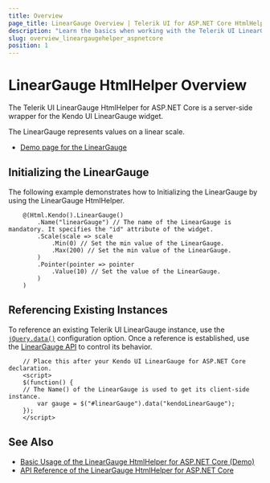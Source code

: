 ```yaml
---
title: Overview
page_title: LinearGauge Overview | Telerik UI for ASP.NET Core HtmlHelpers
description: "Learn the basics when working with the Telerik UI LinearGauge HtmlHelper for ASP.NET Core (MVC 6 or ASP.NET Core MVC)."
slug: overview_lineargaugehelper_aspnetcore
position: 1
---
```


# LinearGauge HtmlHelper Overview

The Telerik UI LinearGauge HtmlHelper for ASP.NET Core is a server-side wrapper for the Kendo UI LinearGauge widget.

The LinearGauge represents values on a linear scale.

* [Demo page for the LinearGauge](https://demos.telerik.com/aspnet-core/linear-gauge/index)

## Initializing the LinearGauge

The following example demonstrates how to Initializing the LinearGauge by using the LinearGauge HtmlHelper.

```        
    @(Html.Kendo().LinearGauge()
        .Name("linearGauge") // The name of the LinearGauge is mandatory. It specifies the "id" attribute of the widget.
        .Scale(scale => scale
            .Min(0) // Set the min value of the LinearGauge.
            .Max(200) // Set the min value of the LinearGauge.
        )
        .Pointer(pointer => pointer
            .Value(10) // Set the value of the LinearGauge.
        )
    )
```

## Referencing Existing Instances

To reference an existing Telerik UI LinearGauge instance, use the [`jQuery.data()`](https://api.jquery.com/jQuery.data/) configuration option. Once a reference is established, use the [LinearGauge API](/api/lineargauge) to control its behavior.

        // Place this after your Kendo UI LinearGauge for ASP.NET Core declaration.
        <script>
        $(function() {
        // The Name() of the LinearGauge is used to get its client-side instance.
            var gauge = $("#linearGauge").data("kendoLinearGauge");
        });
        </script>

## See Also

* [Basic Usage of the LinearGauge HtmlHelper for ASP.NET Core  (Demo)](https://demos.telerik.com/aspnet-core/linear-gauge/index)
* [API Reference of the LinearGauge HtmlHelper for ASP.NET Core](/api/lineargauge)
